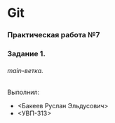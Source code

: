 # Git
### Практическая работа №7
### Задание 1.
###### main-ветка.
Выполнил:
* <Бакеев Руслан Эльдусович>
* <УВП-313>